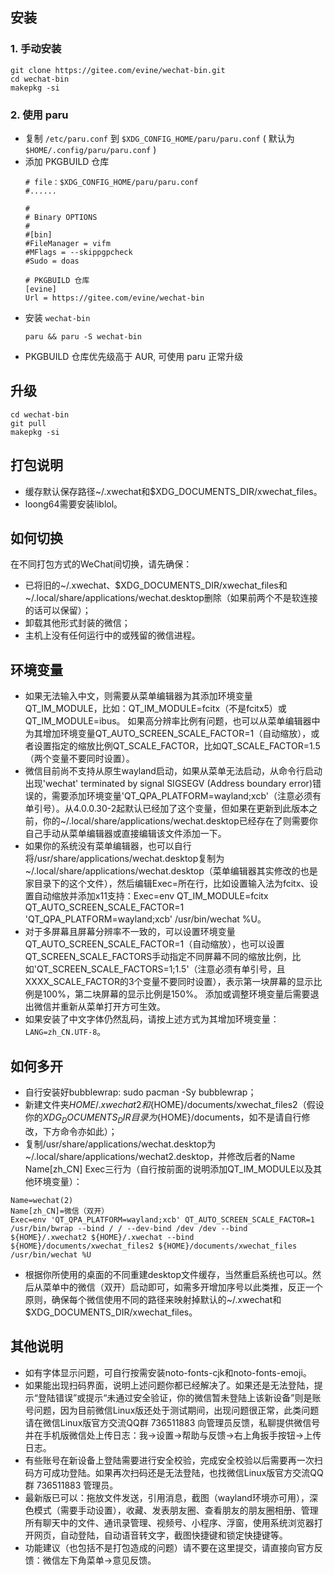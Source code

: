 ## 安装
### 1. 手动安装
```shell
git clone https://gitee.com/evine/wechat-bin.git
cd wechat-bin
makepkg -si
```
### 2. 使用 paru
- 复制 `/etc/paru.conf` 到 `$XDG_CONFIG_HOME/paru/paru.conf` ( 默认为 `$HOME/.config/paru/paru.conf` )
- 添加 PKGBUILD 仓库
  ```properties
  # file：$XDG_CONFIG_HOME/paru/paru.conf
  #......
  
  #
  # Binary OPTIONS
  #
  #[bin]
  #FileManager = vifm
  #MFlags = --skippgpcheck
  #Sudo = doas

  # PKGBUILD 仓库
  [evine]
  Url = https://gitee.com/evine/wechat-bin
  ```
- 安装 `wechat-bin`
  ```shell
  paru && paru -S wechat-bin
  ```
- PKGBUILD 仓库优先级高于 AUR, 可使用 paru 正常升级

## 升级

```shell
cd wechat-bin
git pull
makepkg -si
```

## 打包说明

- 缓存默认保存路径~/.xwechat和$XDG_DOCUMENTS_DIR/xwechat_files。
- loong64需要安装liblol。

## 如何切换

在不同打包方式的WeChat间切换，请先确保：

- 已将旧的~/.xwechat、$XDG_DOCUMENTS_DIR/xwechat_files和~/.local/share/applications/wechat.desktop删除（如果前两个不是软连接的话可以保留）；
- 卸载其他形式封装的微信；
- 主机上没有任何运行中的或残留的微信进程。

## 环境变量

- 如果无法输入中文，则需要从菜单编辑器为其添加环境变量QT_IM_MODULE，比如：QT_IM_MODULE=fcitx（不是fcitx5）或QT_IM_MODULE=ibus。
如果高分辨率比例有问题，也可以从菜单编辑器中为其增加环境变量QT_AUTO_SCREEN_SCALE_FACTOR=1（自动缩放），或者设置指定的缩放比例QT_SCALE_FACTOR，比如QT_SCALE_FACTOR=1.5（两个变量不要同时设置）。
- 微信目前尚不支持从原生wayland启动，如果从菜单无法启动，从命令行启动出现'wechat' terminated by signal SIGSEGV (Address boundary error)错误的，需要添加环境变量'QT_QPA_PLATFORM=wayland;xcb'（注意必须有单引号）。从4.0.0.30-2起默认已经加了这个变量，但如果在更新到此版本之前，你的~/.local/share/applications/wechat.desktop已经存在了则需要你自己手动从菜单编辑器或直接编辑该文件添加一下。
- 如果你的系统没有菜单编辑器，也可以自行将/usr/share/applications/wechat.desktop复制为~/.local/share/applications/wechat.desktop（菜单编辑器其实修改的也是家目录下的这个文件），然后编辑Exec=所在行，比如设置输入法为fcitx、设置自动缩放并添加x11支持：Exec=env QT_IM_MODULE=fcitx QT_AUTO_SCREEN_SCALE_FACTOR=1 'QT_QPA_PLATFORM=wayland;xcb' /usr/bin/wechat %U。
- 对于多屏幕且屏幕分辨率不一致的，可以设置环境变量QT_AUTO_SCREEN_SCALE_FACTOR=1（自动缩放），也可以设置QT_SCREEN_SCALE_FACTORS手动指定不同屏幕不同的缩放比例，比如'QT_SCREEN_SCALE_FACTORS=1;1.5'（注意必须有单引号，且XXXX_SCALE_FACTOR的3个变量不要同时设置），表示第一块屏幕的显示比例是100%，第二块屏幕的显示比例是150%。
添加或调整环境变量后需要退出微信并重新从菜单打开方可生效。
- 如果安装了中文字体仍然乱码，请按上述方式为其增加环境变量：`LANG=zh_CN.UTF-8`。

## 如何多开

- 自行安装好bubblewrap: sudo pacman -Sy bubblewrap；
- 新建文件夹${HOME}/.xwechat2和${HOME}/documents/xwechat_files2（假设你的$XDG_DOCUMENTS_DIR目录为${HOME}/documents，如不是请自行修改，下方命令亦如此）；
- 复制/usr/share/applications/wechat.desktop为~/.local/share/applications/wechat2.desktop，并修改后者的Name Name[zh_CN] Exec三行为（自行按前面的说明添加QT_IM_MODULE以及其他环境变量）：
```desktop
Name=wechat(2)
Name[zh_CN]=微信（双开）
Exec=env 'QT_QPA_PLATFORM=wayland;xcb' QT_AUTO_SCREEN_SCALE_FACTOR=1 /usr/bin/bwrap --bind / / --dev-bind /dev /dev --bind ${HOME}/.xwechat2 ${HOME}/.xwechat --bind ${HOME}/documents/xwechat_files2 ${HOME}/documents/xwechat_files /usr/bin/wechat %U
```
-  根据你所使用的桌面的不同重建desktop文件缓存，当然重启系统也可以。然后从菜单中的微信（双开）启动即可，如需多开增加序号以此类推，反正一个原则，确保每个微信使用不同的路径来映射掉默认的~/.xwechat和$XDG_DOCUMENTS_DIR/xwechat_files。

## 其他说明

- 如有字体显示问题，可自行按需安装noto-fonts-cjk和noto-fonts-emoji。
- 如果能出现扫码界面，说明上述问题你都已经解决了。如果还是无法登陆，提示“登陆错误”或提示“未通过安全验证，你的微信暂未登陆上该新设备”则是账号问题，因为目前微信Linux版还处于测试期间，出现问题很正常，此类问题请在微信Linux版官方交流QQ群 736511883 向管理员反馈，私聊提供微信号并在手机版微信处上传日志：我->设置->帮助与反馈->右上角扳手按钮->上传日志。
- 有些账号在新设备上登陆需要进行安全校验，完成安全校验以后需要再一次扫码方可成功登陆。如果再次扫码还是无法登陆，也找微信Linux版官方交流QQ群 736511883 管理员。
- 最新版已可以：拖放文件发送，引用消息，截图（wayland环境亦可用），深色模式（需要手动设置），收藏、发表朋友圈、查看朋友的朋友圈相册、管理所有聊天中的文件、通讯录管理、视频号、小程序、浮窗，使用系统浏览器打开网页，自动登陆，自动语音转文字，截图快捷键和锁定快捷键等。
- 功能建议（也包括不是打包造成的问题）请不要在这里提交，请直接向官方反馈：微信左下角菜单->意见反馈。
